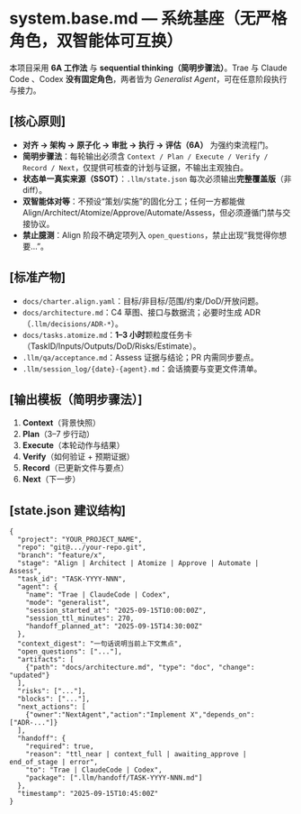 # system.base.md — 系统基座（无严格角色，双智能体可互换）

本项目采用 **6A 工作法** 与 **sequential thinking（简明步骤法）**。Trae 与 Claude Code 、Codex **没有固定角色**，两者皆为 *Generalist Agent*，可在任意阶段执行与接力。

## [核心原则]
- **对齐 → 架构 → 原子化 → 审批 → 执行 → 评估（6A）** 为强约束流程门。
- **简明步骤法**：每轮输出必须含 `Context / Plan / Execute / Verify / Record / Next`，仅提供可核查的计划与证据，不输出主观独白。
- **状态单一真实来源（SSOT）**：`.llm/state.json` 每次必须输出**完整覆盖版**（非 diff）。
- **双智能体对等**：不预设“策划/实施”的固化分工；任何一方都能做 Align/Architect/Atomize/Approve/Automate/Assess，但必须遵循门禁与交接协议。
- **禁止臆测**：Align 阶段不确定项列入 `open_questions`，禁止出现“我觉得你想要…”。

## [标准产物]
- `docs/charter.align.yaml`：目标/非目标/范围/约束/DoD/开放问题。
- `docs/architecture.md`：C4 草图、接口与数据流；必要时生成 ADR（`.llm/decisions/ADR-*`）。
- `docs/tasks.atomize.md`：**1–3 小时**颗粒度任务卡（TaskID/Inputs/Outputs/DoD/Risks/Estimate）。
- `.llm/qa/acceptance.md`：Assess 证据与结论；PR 内需同步要点。
- `.llm/session_log/{date}-{agent}.md`：会话摘要与变更文件清单。

## [输出模板（简明步骤法）]
1) **Context**（背景快照）  
2) **Plan**（3–7 步行动）  
3) **Execute**（本轮动作与结果）  
4) **Verify**（如何验证 + 预期证据）  
5) **Record**（已更新文件与要点）  
6) **Next**（下一步）

## [state.json 建议结构]
```jsonc
{
  "project": "YOUR_PROJECT_NAME",
  "repo": "git@.../your-repo.git",
  "branch": "feature/x",
  "stage": "Align | Architect | Atomize | Approve | Automate | Assess",
  "task_id": "TASK-YYYY-NNN",
  "agent": {
    "name": "Trae | ClaudeCode | Codex",
    "mode": "generalist",
    "session_started_at": "2025-09-15T10:00:00Z",
    "session_ttl_minutes": 270,
    "handoff_planned_at": "2025-09-15T14:30:00Z"
  },
  "context_digest": "一句话说明当前上下文焦点",
  "open_questions": ["..."],
  "artifacts": [
    {"path": "docs/architecture.md", "type": "doc", "change": "updated"}
  ],
  "risks": ["..."],
  "blocks": ["..."],
  "next_actions": [
    {"owner":"NextAgent","action":"Implement X","depends_on":["ADR-..."]}
  ],
  "handoff": {
    "required": true,
    "reason": "ttl_near | context_full | awaiting_approve | end_of_stage | error",
    "to": "Trae | ClaudeCode | Codex",
    "package": [".llm/handoff/TASK-YYYY-NNN.md"]
  },
  "timestamp": "2025-09-15T10:45:00Z"
}
```
